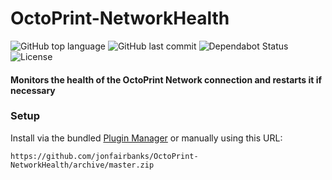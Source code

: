 # OctoPrint-NetworkHealth

![GitHub top language](https://img.shields.io/github/languages/top/jonfairbanks/OctoPrint-NetworkHealth.svg)
![GitHub last commit](https://img.shields.io/github/last-commit/jonfairbanks/OctoPrint-NetworkHealth.svg)
![Dependabot Status](https://camo.githubusercontent.com/35a144257b9aec7d472244f972d918c3926d5518/68747470733a2f2f6170692e646570656e6461626f742e636f6d2f6261646765732f7374617475733f686f73743d676974687562267265706f3d79737331342f6d757369637368617265)
![License](https://img.shields.io/github/license/jonfairbanks/OctoPrint-NetworkHealth.svg?style=flat)

#### Monitors the health of the OctoPrint Network connection and restarts it if necessary

### Setup

Install via the bundled [Plugin Manager](https://docs.octoprint.org/en/master/bundledplugins/pluginmanager.html)
or manually using this URL:

    https://github.com/jonfairbanks/OctoPrint-NetworkHealth/archive/master.zip